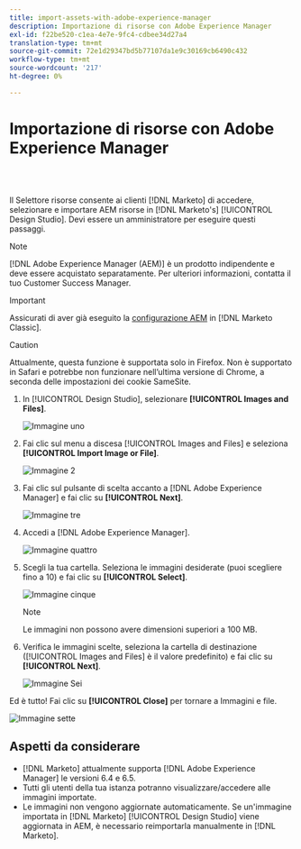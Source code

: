 ```yaml
---
title: import-assets-with-adobe-experience-manager
description: Importazione di risorse con Adobe Experience Manager
exl-id: f22be520-c1ea-4e7e-9fc4-cdbee34d27a4
translation-type: tm+mt
source-git-commit: 72e1d29347bd5b77107da1e9c30169cb6490c432
workflow-type: tm+mt
source-wordcount: '217'
ht-degree: 0%

---
```


# Importazione di risorse con Adobe Experience Manager

<br> 

Il Selettore risorse consente ai clienti [!DNL Marketo] di accedere, selezionare e importare AEM risorse in [!DNL Marketo's] [!UICONTROL Design Studio]. Devi essere un amministratore per eseguire questi passaggi.

>[!NOTE]
>[!DNL Adobe Experience Manager (AEM)] è un prodotto indipendente e deve essere acquistato separatamente. Per ulteriori informazioni, contatta il tuo Customer Success Manager.

>[!IMPORTANT]
>Assicurati di aver già eseguito la [configurazione AEM](https://docs.marketo.com/x/FwPLAQ) in [!DNL Marketo Classic].

>[!CAUTION]
>
>Attualmente, questa funzione è supportata solo in Firefox. Non è supportato in Safari e potrebbe non funzionare nell’ultima versione di Chrome, a seconda delle impostazioni dei cookie SameSite.

1. In [!UICONTROL Design Studio], selezionare **[!UICONTROL Images and Files]**.

   ![Immagine uno](/help/sky/assets/design-studio/importing-assets-with-adobe-experience-manager/importing-assets-with-adobe-experience-manager-1.png)

1. Fai clic sul menu a discesa [!UICONTROL Images and Files] e seleziona **[!UICONTROL Import Image or File]**.

   ![Immagine 2](/help/sky/assets/design-studio/importing-assets-with-adobe-experience-manager/importing-assets-with-adobe-experience-manager-2.png)

1. Fai clic sul pulsante di scelta accanto a [!DNL Adobe Experience Manager] e fai clic su **[!UICONTROL Next]**.

   ![Immagine tre](/help/sky/assets/design-studio/importing-assets-with-adobe-experience-manager/importing-assets-with-adobe-experience-manager-3.png)

1. Accedi a [!DNL Adobe Experience Manager].

   ![Immagine quattro](/help/sky/assets/design-studio/importing-assets-with-adobe-experience-manager/importing-assets-with-adobe-experience-manager-4.png)

1. Scegli la tua cartella. Seleziona le immagini desiderate (puoi scegliere fino a 10) e fai clic su **[!UICONTROL Select]**.

   ![Immagine cinque](/help/sky/assets/design-studio/importing-assets-with-adobe-experience-manager/importing-assets-with-adobe-experience-manager-5.png)

   >[!NOTE]
   >
   >Le immagini non possono avere dimensioni superiori a 100 MB.

1. Verifica le immagini scelte, seleziona la cartella di destinazione ([!UICONTROL Images and Files] è il valore predefinito) e fai clic su **[!UICONTROL Next]**.

   ![Immagine Sei](/help/sky/assets/design-studio/importing-assets-with-adobe-experience-manager/importing-assets-with-adobe-experience-manager-6.png)

Ed è tutto! Fai clic su **[!UICONTROL Close]** per tornare a Immagini e file.

![Immagine sette](/help/sky/assets/design-studio/importing-assets-with-adobe-experience-manager/importing-assets-with-adobe-experience-manager-7.png)

## Aspetti da considerare

* [!DNL Marketo] attualmente supporta  [!DNL Adobe Experience Manager] le versioni 6.4 e 6.5.
* Tutti gli utenti della tua istanza potranno visualizzare/accedere alle immagini importate.
* Le immagini non vengono aggiornate automaticamente. Se un&#39;immagine importata in [!DNL Marketo] [!UICONTROL Design Studio] viene aggiornata in AEM, è necessario reimportarla manualmente in [!DNL Marketo].
